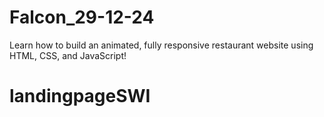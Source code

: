 # Falcon_29-12-24
Learn how to build an animated, fully responsive restaurant website using HTML, CSS, and JavaScript!
# landingpageSWI
